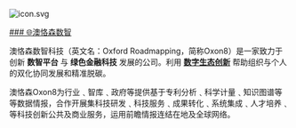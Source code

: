 <div class="row d-flex justify-content-center flex-row">
<div class="col-4">

![icon.svg](icon.svg)

<a href="https://oxon8.netlify.app" class=" h1 text-center btn btn-outline-success px-5 py-3">
###  🌐澳恪森数智
</a>

</div>
<div class="col-8">

澳恪森数智科技（英文名：Oxford Roadmapping，简称Oxon8）是一家致力于创新 **数智平台** 与 **绿色金融科技** 发展的公司。利用 **[数字生态创新](https://www.itu.int/dms_pub/itu-d/opb/inno/D-INNO-TOOLKIT.2-2020-PDF-C.pdf)** 帮助组织与个人的双化协同发展和精准脱碳。

澳恪森Oxon8为行业﹑智库﹑政府等提供基于专利分析﹑科学计量﹑知识图谱等等数据情报，合作开展集科技研发﹑科技服务﹑成果转化﹑系统集成﹑人才培养﹑等科技创新公共及商业服务，运用前瞻情报连结在地及全球网络。

</div>
</div>
